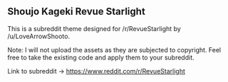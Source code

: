 ## Shoujo Kageki Revue Starlight

This is a subreddit theme designed for /r/RevueStarlight by /u/LoveArrowShooto.

Note: I will not upload the assets as they are subjected to copyright. Feel free to take the existing code and apply them to your subreddit. 

Link to subreddit -> https://www.reddit.com/r/RevueStarlight
